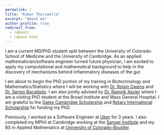 ```yaml
---
permalink: /
title: "Kumar Thurimella"
excerpt: "About me"
author_profile: true
redirect_from: 
  - /about/
  - /about.html
---
```


I am a current MD/PhD student split between the University of Colorado-School of Medicine and the University of Cambridge. As an applied mathematician/software engineer turned future physician, I am excited to apply my computational and mathematical background to help in the discovery of mechanisms behind inflammatory diseases of the gut. 

I am about to begin the PhD portion of my training in Biotechnology and Mathematics/Statistics where I will be working with [Dr. Roisin Owens](https://www.ceb.cam.ac.uk/research/groups/best) and [Dr. Sergio Bacallado](http://www.statslab.cam.ac.uk/~sb2116/). I am also jointly advised by [Dr. Ramnik Xavier](https://www.broadinstitute.org/xavier-lab) where I am a visiting PhD student at the Broad Institute and Mass General Hospital. I am grateful to the [Gates Cambridge Scholarship](https://www.gatescambridge.org/members-area/connect/directory/scholar/17712) and [Rotary International Scholarship](https://www.rotary.org/en/our-programs/scholarships) for funding my PhD. 

Previously, I worked as a Software Engineer at [Uber](https://eng.uber.com) for 3 years. I also completed my MPhil at Cambridge working at the [Sanger Institute](https://www.sanger.ac.uk/group/trynka-faculty/) and my BS in Applied Mathematics at [University of Colorado-Boulder](http://amath.colorado.edu/).

<!-- Global site tag (gtag.js) - Google Analytics -->
<script async src="https://www.googletagmanager.com/gtag/js?id=UA-33356002-2"></script>
<script>
  window.dataLayer = window.dataLayer || [];
  function gtag(){dataLayer.push(arguments);}
  gtag('js', new Date());

  gtag('config', 'UA-33356002-2');
</script>

<!-- Global site tag (gtag.js) - Google Analytics -->
<script async src="https://www.googletagmanager.com/gtag/js?id=G-2KTDJZWE27"></script>
<script>
  window.dataLayer = window.dataLayer || [];
  function gtag(){dataLayer.push(arguments);}
  gtag('js', new Date());

  gtag('config', 'G-2KTDJZWE27');
</script>
